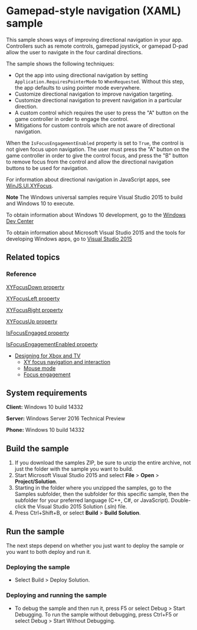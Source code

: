 ﻿<!---
  category: ControlsLayoutAndText
  samplefwlink: http://go.microsoft.com/fwlink/p/?LinkId=798524
--->

# Gamepad-style navigation (XAML) sample

This sample shows ways of improving directional navigation in your app.
Controllers such as remote controls,
gamepad joystick, or gamepad D-pad allow the user to navigate in the
four cardinal directions.

The sample shows the following techniques:

- Opt the app into using directional navigation by setting `Application.RequiresPointerMode` to `WhenRequested`.
  Without this step, the app defaults to using pointer mode everywhere.
- Customize directional navigation to improve navigation targeting.
- Customize directional navigation to prevent navigation in a particular direction.
- A custom control which requires the user to press the "A" button on the game controller in order to engage the control.
- Mitigations for custom controls which are not aware of directional navigation.

When the `IsFocusEngagementEnabled` property is set to `True`,
the control is not given focus upon navigation.
The user must press
the "A" button on the game controller
in order to give the control focus,
and press
the "B" button to remove focus
from the control and allow the directional navigation
buttons to be used for navigation.

For information about directional navigation in JavaScript apps,
see
[WinJS.UI.XYFocus](https://msdn.microsoft.com/library/windows/apps/dn904246.aspx).

**Note** The Windows universal samples require Visual Studio 2015 to build and Windows 10 to execute.
 
To obtain information about Windows 10 development, go to the [Windows Dev Center](https://dev.windows.com)

To obtain information about Microsoft Visual Studio 2015 and the tools for developing Windows apps, go to [Visual Studio 2015](http://go.microsoft.com/fwlink/?LinkID=532422)

## Related topics

### Reference

[XYFocusDown property](https://msdn.microsoft.com/library/windows/apps/xaml/windows.ui.xaml.controls.control.xyfocusdown.aspx)

[XYFocusLeft property](https://msdn.microsoft.com/library/windows/apps/xaml/windows.ui.xaml.controls.control.xyfocusleft.aspx)

[XYFocusRight property](https://msdn.microsoft.com/library/windows/apps/xaml/windows.ui.xaml.controls.control.xyfocusright.aspx)

[XYFocusUp property](https://msdn.microsoft.com/library/windows/apps/xaml/windows.ui.xaml.controls.control.xyfocusup.aspx)

[IsFocusEngaged property](https://msdn.microsoft.com/library/windows/apps/xaml/windows.ui.xaml.controls.control.isfocusengaged.aspx)

[IsFocusEngagementEnabled property](https://msdn.microsoft.com/library/windows/apps/xaml/windows.ui.xaml.controls.control.isfocusengagementenabled.aspx)

* [Designing for Xbox and TV](https://msdn.microsoft.com/en-us/windows/uwp/input-and-devices/designing-for-tv)
  * [XY focus navigation and interaction](https://msdn.microsoft.com/en-us/windows/uwp/input-and-devices/designing-for-tv#xy-focus-navigation-and-interaction)
  * [Mouse mode](https://msdn.microsoft.com/en-us/windows/uwp/input-and-devices/designing-for-tv#mouse-mode)
  * [Focus engagement](https://msdn.microsoft.com/en-us/windows/uwp/input-and-devices/designing-for-tv#focus-engagement)

## System requirements

**Client:** Windows 10 build 14332

**Server:** Windows Server 2016 Technical Preview

**Phone:** Windows 10 build 14332

## Build the sample

1. If you download the samples ZIP, be sure to unzip the entire archive, not just the folder with the sample you want to build. 
2. Start Microsoft Visual Studio 2015 and select **File** \> **Open** \> **Project/Solution**.
3. Starting in the folder where you unzipped the samples, go to the Samples subfolder, then the subfolder for this specific sample, then the subfolder for your preferred language (C++, C#, or JavaScript). Double-click the Visual Studio 2015 Solution (.sln) file.
4. Press Ctrl+Shift+B, or select **Build** \> **Build Solution**.

## Run the sample

The next steps depend on whether you just want to deploy the sample or you want to both deploy and run it.

### Deploying the sample

- Select Build > Deploy Solution. 

### Deploying and running the sample

- To debug the sample and then run it, press F5 or select Debug >  Start Debugging. To run the sample without debugging, press Ctrl+F5 or select Debug > Start Without Debugging. 
